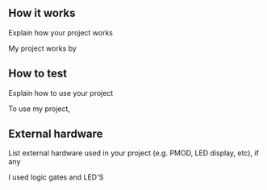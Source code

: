 <!---

This file is used to generate your project datasheet. Please fill in the information below and delete any unused
sections.

You can also include images in this folder and reference them in the markdown. Each image must be less than
512 kb in size, and the combined size of all images must be less than 1 MB.
-->

## How it works

Explain how your project works

My project works by 

## How to test

Explain how to use your project

To use my project,
## External hardware

List external hardware used in your project (e.g. PMOD, LED display, etc), if any

I used logic gates and LED'S
